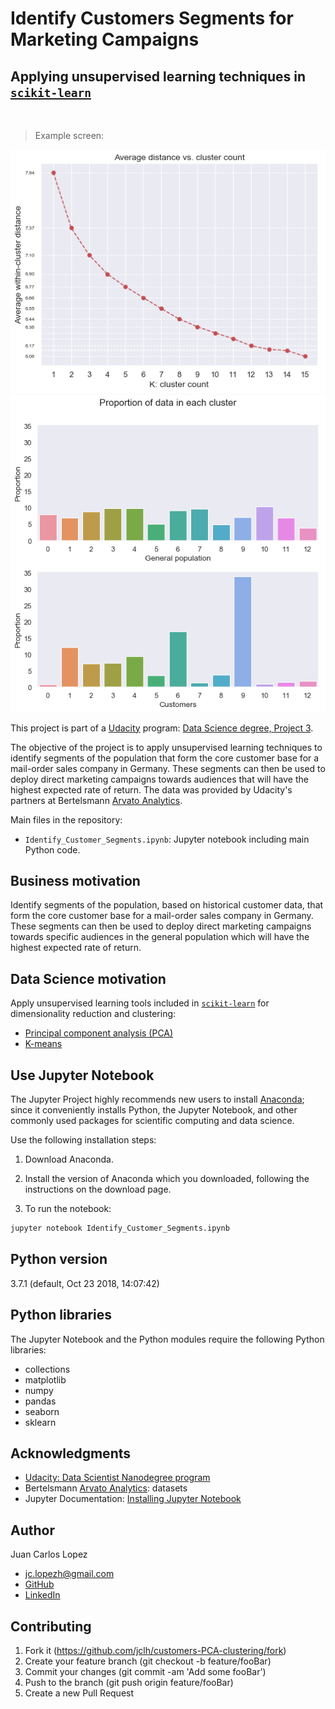 # Identify Customers Segments for Marketing Campaigns

## Applying unsupervised learning techniques in [`scikit-learn`](https://scikit-learn.org/stable/)
<br />

> Example screen:

<p align="center">
  <img src="k-means.png" width="512" alt="screen-shot" />
  <img src="customer_segmentation.png" width="512" alt="screen-shot" />
</p>

This project is part of a [Udacity](https://www.udacity.com/) program: [Data Science degree, Project 3](https://github.com/udacity/DSND_Term1).

The objective of the project is to apply unsupervised learning techniques to identify segments of the population that form the core customer base for a mail-order sales company in Germany. These segments can then be used to deploy direct marketing campaigns towards audiences that will have the highest expected rate of return. The data was provided by Udacity's partners at Bertelsmann [Arvato Analytics](https://www.arvato.com/in-en/about.html).

Main files in the repository:

- `Identify_Customer_Segments.ipynb`: Jupyter notebook including main Python code.


## Business motivation

Identify segments of the population, based on historical customer data, that form the core customer base for a mail-order sales company in Germany. These segments can then be used to deploy direct marketing campaigns towards specific audiences in the general population which will have the highest expected rate of return.


## Data Science motivation

Apply unsupervised learning tools included in [`scikit-learn`](https://scikit-learn.org/stable/) for dimensionality reduction and clustering:
- [Principal component analysis (PCA)](https://scikit-learn.org/stable/modules/decomposition.html#decompositions)
- [K-means](https://scikit-learn.org/stable/modules/clustering.html#k-means)


## Use Jupyter Notebook

The Jupyter Project highly recommends new users to install [Anaconda](https://www.anaconda.com/distribution/); since it conveniently installs Python, the Jupyter Notebook, and other commonly used packages for scientific computing and data science.

Use the following installation steps:

1. Download Anaconda.

2. Install the version of Anaconda which you downloaded, following the instructions on the download page.

3. To run the notebook:

```bash
jupyter notebook Identify_Customer_Segments.ipynb
```


## Python version

3.7.1 (default, Oct 23 2018, 14:07:42) 


## Python libraries

The Jupyter Notebook and the Python modules require the following Python libraries:

- collections
- matplotlib
- numpy
- pandas
- seaborn
- sklearn


## Acknowledgments

- [Udacity: Data Scientist Nanodegree program](https://www.udacity.com/course/data-scientist-nanodegree--nd025)
- Bertelsmann [Arvato Analytics](https://www.arvato.com/in-en/about.html): datasets
- Jupyter Documentation: [Installing Jupyter Notebook](https://jupyter.readthedocs.io/en/latest/install.html)


## Author

Juan Carlos Lopez

- jc.lopezh@gmail.com
- [GitHub](https://github.com/jclh/)
- [LinkedIn](https://www.linkedin.com/in/jclopezh/)


## Contributing

1. Fork it (https://github.com/jclh/customers-PCA-clustering/fork)
2. Create your feature branch (git checkout -b feature/fooBar)
3. Commit your changes (git commit -am 'Add some fooBar')
4. Push to the branch (git push origin feature/fooBar)
5. Create a new Pull Request




























